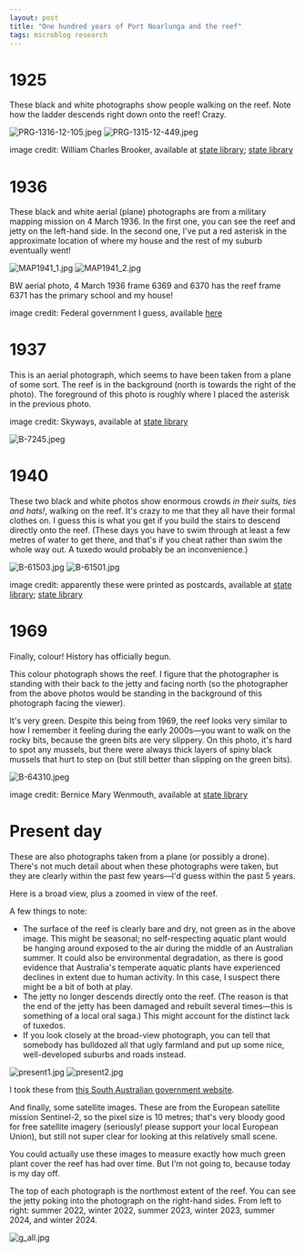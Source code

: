 ```yaml
---
layout: post
title: "One hundred years of Port Noarlunga and the reef"
tags: microblog research
---
```


# 1925
These black and white photographs show people walking on the reef. Note how the ladder descends right down onto the reef! Crazy.

![PRG-1316-12-105.jpeg](assets/images/PRG-1316-12-105.jpeg)
![PRG-1315-12-449.jpeg](assets/images/PRG-1315-12-449.jpeg)

image credit: William Charles Brooker, available at [state library](https://collections.slsa.sa.gov.au/resource/PRG+1316/12/449); [state library](https://collections.slsa.sa.gov.au/resource/PRG+1316/12/105)

# 1936
These black and white aerial (plane) photographs are from a military mapping mission on 4 March 1936. In the first one, you can see the reef and jetty on the left-hand side. In the second one, I've put a red asterisk in the approximate location of where my house and the rest of my suburb eventually went!

![MAP1941_1.jpg](assets/images/MAP1941_1.jpg)
![MAP1941_2.jpg](assets/images/MAP1941_2.jpg)

BW aerial photo, 4 March 1936
frame 6369 and 6370 has the reef
frame 6371 has the primary school and my house!

image credit: Federal government I guess, available [here](https://experience.arcgis.com/experience/9a0ecbafe94f49829712b46fc69186ff/page/Page/#data_s=id%3Aef6971a18c9e4d2eb76329dd9d04b071-18af2bf44ed-layer-2-18d62ea1aae-layer-110%3A543369)

# 1937
This is an aerial photograph, which seems to have been taken from a plane of some sort. The reef is in the background (north is towards the right of the photo). The foreground of this photo is roughly where I placed the asterisk in the previous photo.

image credit: Skyways, available at [state library](https://collections.slsa.sa.gov.au/resource/B+7245)

![B-7245.jpeg](assets/images/B-7245.jpeg)

# 1940
These two black and white photos show enormous crowds *in their suits, ties and hats!*, walking on the reef. It's crazy to me that they all have their formal clothes on. I guess this is what you get if you build the stairs to descend directly onto the reef. (These days you have to swim through at least a few metres of water to get there, and that's if you cheat rather than swim the whole way out. A tuxedo would probably be an inconvenience.)

![B-61503.jpg](assets/images/B-61503.jpg)
![B-61501.jpg](assets/images/B-61501.jpg)

image credit: apparently these were printed as postcards, available at [state library](https://collections.slsa.sa.gov.au/resource/B+61503); [state library](https://collections.slsa.sa.gov.au/resource/B+61501)

# 1969
Finally, colour! History has officially begun.

This colour photograph shows the reef. I figure that the photographer is standing with their back to the jetty and facing north (so the photographer from the above photos would be standing in the background of this photograph facing the viewer).

It's very green. Despite this being from 1969, the reef looks very similar to how I remember it feeling during the early 2000s—you want to walk on the rocky bits, because the green bits are very slippery. On this photo, it's hard to spot any mussels, but there were always thick layers of spiny black mussels that hurt to step on (but still better than slipping on the green bits).

![B-64310.jpeg](assets/images/B-64310.jpeg)

image credit: Bernice Mary Wenmouth, available at [state library](https://collections.slsa.sa.gov.au/resource/B+64310/324)

# Present day
These are also photographs taken from a plane (or possibly a drone). There's not much detail about when these photographs were taken, but they are clearly within the past few years—I'd guess within the past 5 years.

Here is a broad view, plus a zoomed in view of the reef.

A few things to note:
- The surface of the reef is clearly bare and dry, not green as in the above image. This might be seasonal; no self-respecting aquatic plant would be hanging around exposed to the air during the middle of an Australian summer. It could also be environmental degradation, as there is good evidence that Australia's temperate aquatic plants have experienced declines in extent due to human activity. In this case, I suspect there might be a bit of both at play.
- The jetty no longer descends directly onto the reef. (The reason is that the end of the jetty has been damaged and rebuilt several times—this is something of a local oral saga.) This might account for the distinct lack of tuxedos.
- If you look closely at the broad-view photograph, you can tell that somebody has bulldozed all that ugly farmland and put up some nice, well-developed suburbs and roads instead.

![present1.jpg](assets/images/present1.jpg)
![present2.jpg](assets/images/present2.jpg)

I took these from [this South Australian government website](https://location.sa.gov.au/viewer/).

And finally, some satellite images. These are from the European satellite mission Sentinel-2, so the pixel size is 10 metres; that's very bloody good for free satellite imagery (seriously! please support your local European Union), but still not super clear for looking at this relatively small scene.

You could actually use these images to measure exactly how much green plant cover the reef has had over time. But I'm not going to, because today is my day off.

The top of each photograph is the northmost extent of the reef. You can see the jetty poking into the photograph on the right-hand sides. From left to right: summer 2022, winter 2022, summer 2023, winter 2023, summer 2024, and winter 2024.

![g_all.jpg](assets/images/g_all.jpg)
